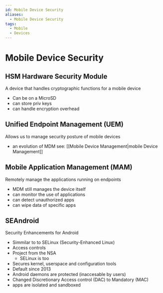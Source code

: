 ```yaml
---
id: Mobile Device Security
aliases:
  - Mobile Device Security
tags:
  - Mobile
  - Devices
---
```


# Mobile Device Security


## HSM Hardware Security Module 
A device that handles cryptographic functions for a mobile device 
- Can be on a MicroSD 
- can store priv keys 
- can handle encryption overhead 


## Unified Endpoint Management (UEM) 
Allows us to manage security posture of mobile devices
- an evolution of MDM see: [[Mobile Device Management|mobile Device Management]]


## Mobile Application Management (MAM)
Remotely manage the applications running on endpoints 
- MDM still manages the device itself 
- can monitor the use of applications 
- can detect unauthorized apps 
- can wipe data of specific apps 

## SEAndroid 
Security Enhancements for Android
- Simmilar to to SELinux (Security-Enhanced Linux) 
- Access controls 
- Project from the NSA 
    - SELinux is too 
- Secures kernel, userspace and configuration tools 
- Default since 2013 
- Android daemons are protected (inaccesable by users)
- Changed Discretionary Access control (DAC) to Mandatory (MAC) 
- apps are isolated and sandboxed 
